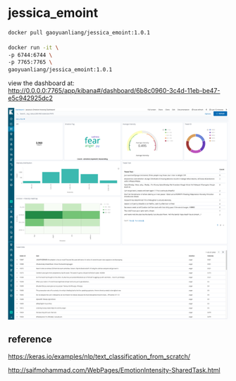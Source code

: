 # jessica_emoint

```bash
docker pull gaoyuanliang/jessica_emoint:1.0.1

docker run -it \
-p 6744:6744 \
-p 7765:7765 \
gaoyuanliang/jessica_emoint:1.0.1
```

view the dashboard at: http://0.0.0.0:7765/app/kibana#/dashboard/6b8c0960-3c4d-11eb-be47-e5c942925dc2

<img src="screencapture-0-0-0-0-7765-app-kibana-2020-12-21-18_25_07.png" width="1200">

## reference 

https://keras.io/examples/nlp/text_classification_from_scratch/

http://saifmohammad.com/WebPages/EmotionIntensity-SharedTask.html
